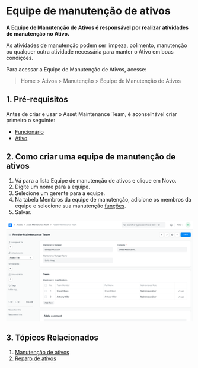 # Equipe de manutenção de ativos



**A Equipe de Manutenção de Ativos é responsável por realizar atividades de manutenção no Ativo.**


As atividades de manutenção podem ser limpeza, polimento, manutenção ou qualquer outra atividade necessária para manter o Ativo em boas condições.


Para acessar a Equipe de Manutenção de Ativos, acesse:
> Home > Ativos > Manutenção > Equipe de Manutenção de Ativos


## 1. Pré-requisitos


Antes de criar e usar o Asset Maintenance Team, é aconselhável criar primeiro o seguinte:


* [Funcionário](/docs/pt/human-resources/employee)
* [Ativo](/docs/pt/asset/asset)


## 2. Como criar uma equipe de manutenção de ativos


1. Vá para a lista Equipe de manutenção de ativos e clique em Novo.
2. Digite um nome para a equipe.
3. Selecione um gerente para a equipe.
4. Na tabela Membros da equipe de manutenção, adicione os membros da equipe e selecione sua manutenção [funções](/docs/pt/setting-up/users-and-permissions/role-and-role-perfil).
5. Salvar.


![Asset](/files/asset-maintenance-team.png)


## 3. Tópicos Relacionados


1. [Manutenção de ativos](/docs/pt/asset/asset-maintenance)
2. [Reparo de ativos](/docs/pt/asset/asset-repair)




